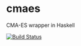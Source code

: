 cmaes
=====

CMA-ES wrapper in Haskell 

[![Build Status](https://secure.travis-ci.org/nushio3/cmaes.png?branch=master)](https://travis-ci.org/nushio3/cmaes)